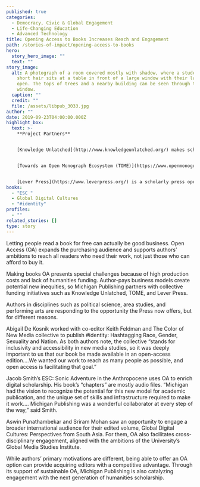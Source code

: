```yaml
---
published: true
categories:
  - Democracy, Civic & Global Engagement
  - Life-Changing Education
  - Advanced Technology
title: Opening Access to Books Increases Reach and Engagement
path: /stories-of-impact/opening-access-to-books
hero:
  story_hero_image: ""
  text: ""
story_image:
  alt: A photograph of a room covered mostly with shadow, where a student with
    short hair sits at a table in front of a large window with their laptop
    open. The tops of trees and a nearby building can be seen through the
    window.
  caption: ""
  credit: ""
  file: /assets/libpub_3033.jpg
author: ""
date: 2019-09-23T04:00:00.000Z
highlight_box:
  text: >-
    **Project Partners**


    [Knowledge Unlatched](http://www.knowledgeunlatched.org/) makes scholarly content freely available to everyone and contributes to the further development of the Open Access (OA) infrastructure.


    [Towards an Open Monograph Ecosystem (TOME)](https://www.openmonographs.org/) advances the wide dissemination of scholarship by humanities and humanistic social sciences faculty members through open access editions.


    [Lever Press](https://www.leverpress.org/) is a scholarly press operated in partnership between the Oberlin Group, Amherst College Press, and Michigan Publishing Services and is supported by a consortium of fifty-four liberal arts institutions of higher education.
books:
  - "ESC "
  - Global Digital Cultures
  - "#identity"
profiles:
  - ""
related_stories: []
type: story
---
```

Letting people read a book for free can actually be good business. Open Access (OA) expands the purchasing audience and supports authors’ ambitions to reach all readers who need their work, not just those who can afford to buy it.

Making books OA presents special challenges because of high production costs and lack of humanities funding. Author-pays business models create potential new inequities, so Michigan Publishing partners with collective funding initiatives such as Knowledge Unlatched, TOME, and Lever Press. 

Authors in disciplines such as political science, area studies, and performing arts are responding to the opportunity the Press now offers, but for different reasons.

Abigail De Kosnik worked with co-editor Keith Feldman and The Color of New Media collective to publish #identity: Hashtagging Race, Gender, Sexuality and Nation. As both authors note, the collective “stands for inclusivity and accessibility in new media studies, so it was deeply important to us that our book be made available in an open-access edition….We wanted our work to reach as many people as possible, and open access is facilitating that goal.”

Jacob Smith’s ESC: Sonic Adventure in the Anthropocene uses OA to enrich digital scholarship. His book’s “chapters” are mostly audio files. “Michigan had the vision to recognize the potential for this new model for academic publication, and the unique set of skills and infrastructure required to make it work…. Michigan Publishing was a wonderful collaborator at every step of the way,” said Smith.

Aswin Punathambekar and Sriram Mohan saw an opportunity to engage a broader international audience for their edited volume, Global Digital Cultures: Perspectives from South Asia. For them, OA also facilitates cross-disciplinary engagement, aligned with the ambitions of the University’s Global Media Studies Institute.

While authors’ primary motivations are different, being able to offer an OA option can provide acquiring editors with a competitive advantage. Through its support of sustainable OA, Michigan Publishing is also catalyzing engagement with the next generation of humanities scholarship.
